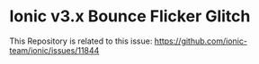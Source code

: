 # Ionic v3.x Bounce Flicker Glitch

This Repository is related to this issue:
https://github.com/ionic-team/ionic/issues/11844
